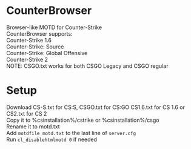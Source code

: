 # CounterBrowser
Browser-like MOTD for Counter-Strike <br>
CounterBrowser supports: <br>
Counter-Strike 1.6 <br>
Counter-Strike: Source <br>
Counter-Strike: Global Offensive <br>
Counter-Strike 2 <br>
NOTE: CSGO.txt works for both CSGO Legacy and CSGO regular <br>
# Setup
Download CS-S.txt for CS:S, CSGO.txt for CS:GO CS1.6.txt for CS 1.6 or CS2.txt for CS 2 <br>
Copy it to %csinstallation%/cstrike or %csinstallation%/csgo <br>
Rename it to motd.txt <br>
Add ```motdfile motd.txt``` to the last line of ```server.cfg```<br>
Run ```cl_disablehtmlmotd 0``` if needed <br>
